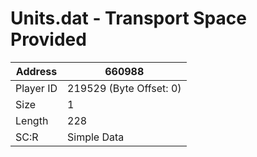#  Units.dat - Transport Space Provided
Address   | 660988
----------|-------------
Player ID | 219529 (Byte Offset: 0)
Size 	  | 1
Length 	  | 228
SC:R      | Simple Data


